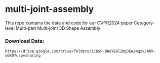 # multi-joint-assembly

This repo contains the data and code for our CVPR2024 paper Category-level Multi-part Multi-joint 3D Shape Assembly

### Download Data:
`https://drive.google.com/drive/folders/1CbSF-9BqYEGlZWg3EWJmqzvJAMX-uGK0?usp=sharing`
